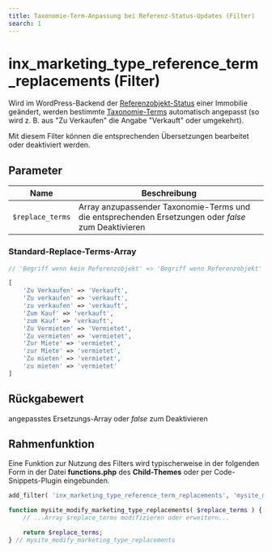 ```yaml
---
title: Taxonomie-Term-Anpassung bei Referenz-Status-Updates (Filter)
search: 1
---
```


# inx_marketing_type_reference_term_replacements (Filter)

Wird im WordPress-Backend der [Referenzobjekt-Status](../referenzen-status-flags.html) einer Immobilie geändert, werden bestimmte [Taxonomie-Terms](../beitragsarten-taxonomien.html) automatisch angepasst (so wird z. B. aus "Zu Verkaufen" die Angabe "Verkauft" oder umgekehrt).

Mit diesem Filter können die entsprechenden Übersetzungen bearbeitet oder deaktiviert werden.

## Parameter

| Name | Beschreibung |
| ---- | ------------ |
| `$replace_terms` | Array anzupassender Taxonomie-Terms und die entsprechenden Ersetzungen oder *false* zum Deaktivieren |

### Standard-Replace-Terms-Array

```php
// 'Begriff wenn kein Referenzobjekt' => 'Begriff wenn Referenzobjekt'

[
	'Zu Verkaufen' => 'Verkauft',
	'Zu verkaufen' => 'verkauft',
	'zu verkaufen' => 'verkauft',
	'Zum Kauf' => 'verkauft',
	'zum Kauf' => 'verkauft',
	'Zu Vermieten' => 'Vermietet',
	'Zu vermieten' => 'vermietet',
	'Zur Miete' => 'vermietet',
	'zur Miete' => 'vermietet',
	'Zu mieten' => 'vermietet',
	'zu mieten' => 'vermietet'
]
```

## Rückgabewert

angepasstes Ersetzungs-Array oder *false* zum Deaktivieren

## Rahmenfunktion

Eine Funktion zur Nutzung des Filters wird typischerweise in der folgenden Form in der Datei **functions.php** des **Child-Themes** oder per Code-Snippets-Plugin eingebunden.

```php
add_filter( 'inx_marketing_type_reference_term_replacements', 'mysite_modify_marketing_type_replacements' );

function mysite_modify_marketing_type_replacements( $replace_terms ) {
	// ...Array $replace_terms modifizieren oder erweitern...

	return $replace_terms;
} // mysite_modify_marketing_type_replacements

```